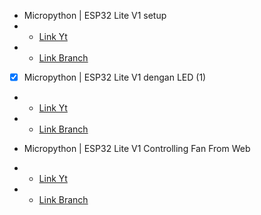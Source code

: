 - Micropython | ESP32 Lite V1 setup
- - [Link Yt]()
- - [Link Branch](https://github.com/masbuncuy/ESP-32-Lite-V1-with-Micropython/tree/setup)

- [x] Micropython | ESP32 Lite V1 dengan LED (1)
- - [Link Yt](https://youtu.be/60ZmzvEgiws)
- - [Link Branch](https://github.com/masbuncuy/ESP-32-Lite-V1-with-Micropython/tree/with_led_(1))

- Micropython | ESP32 Lite V1 Controlling Fan From Web
- - [Link Yt]()
- - [Link Branch](https://github.com/masbuncuy/ESP-32-Lite-V1-with-Micropython/tree/controlling_fan_from_web)
